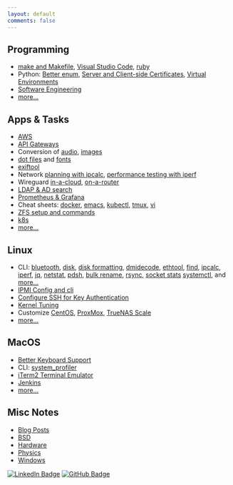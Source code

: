 ```yaml
---
layout: default
comments: false
---
```


## Programming

* [make and Makefile](apps/make/), [Visual Studio Code](apps/vscode/),
[ruby](apps/ruby.html)
* Python: [Better enum](programming/python/python-string-enum.html),
[Server and Client-side Certificates](programming/python/https.html),
[Virtual Environments](programming/python/pyenv-virtualenv.html)
* [Software Engineering](software-engineering/)
* [more...](programming/)

## Apps & Tasks

* [AWS](aws/)
* [API Gateways](apps/api-gateways.html)
* Conversion of [audio](linux/convert-audio.html),
[images](linux/convert-image.html)
* [dot files](apps/dot-files/) and [fonts](apps/fonts.html)
* [exiftool](apps/cli-exiftool.html)
* Network [planning with ipcalc](linux/cli-ipcalc.html),
[performance testing with iperf](linux/cli-iperf.html)
* Wireguard [in-a-cloud](apps/wireguard-in-a-cloud.html),
[on-a-router](apps/wireguard-on-a-router.html)
* [LDAP & AD search](apps/cli-ldap.html)
* [Prometheus & Grafana](apps/prometheus-grafana.html)
* Cheat sheets: [docker](apps/docker/docker.html), [emacs](apps/emacs/),
[kubectl](k8s/kubectl.html), [tmux](apps/tmux.html), [vi](apps/vi.html)
* [ZFS setup and commands](apps/zfs/)
* [k8s](k8s/)
* [more...](apps/)

## Linux

* CLI:
[bluetooth](linux/cli-bluetooth.html), [disk](linux/cli-disk.html),
[disk formatting](linux/cli-disk-format.html),
[dmidecode](linux/cli-dmidecode.html), [ethtool](linux/cli-ethtool.html),
[find](linux/cli-find.html), [ipcalc](linux/cli-ipcalc.html),
[iperf](linux/cli-iperf.html), [jq](linux/cli-jq.html),
[netstat](linux/cli-netstat.html), [pdsh](linux/cli-pdsh.html),
[bulk rename](linux/cli-rename-files.html),
[rsync](linux/cli-rsync.html), [socket stats](linux/cli-ss.html)
[systemctl](linux/cli-systemctl.html), and [more...](linux/cli.html)
* [IPMI Config and cli](linux/cli-ipmi.html)
* [Configure SSH for Key Authentication](linux/ssh.html)
* [Kernel Tuning](linux/kernel-tuning.html)
* Customize [CentOS](centos/), [ProxMox](proxmox/),
[TrueNAS Scale](truenas-scale/)
* [more...](linux/)

## MacOS

* [Better Keyboard Support](macos/keyboard.html)
* CLI: [system_profiler](macos/cli.html)
* [iTerm2 Terminal Emulator](macos/iTerm2.html)
* [Jenkins](macos/jenkins.html)
* [more...](macos/)

## Misc Notes

* [Blog Posts](posts.html)
* [BSD](bsd/)
* [Hardware](hardware/)
* [Physics](physics/)
* [Windows](windows/)


[![LinkedIn
Badge](https://img.shields.io/badge/-asokolsky-blue?style=flat&logo=Linkedin&logoColor=white)](https://www.linkedin.com/in/asokolsky/)
[![GitHub
Badge](https://img.shields.io/badge/-asokolsky-grey?style=flat&logo=Github&logoColor=white)](https://github.com/asokolsky)
